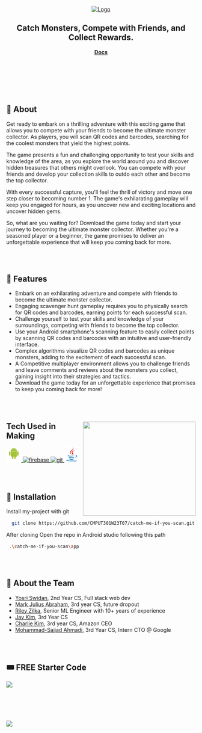 <br><br>
<div align="center">
  <a href="https://github.com/CMPUT301W23T07/catch-me-if-you-scan/wiki">
    <img src="https://user-images.githubusercontent.com/66914036/229378280-5d2a4483-9d24-4f03-83e6-471f7f53073e.png" alt="Logo" width="200" height="200">
  </a>
  <h2>
    Catch Monsters, Compete with Friends, and Collect Rewards.
  </h2>
  <a href="https://github.com/CMPUT301W23T07/catch-me-if-you-scan/wiki"><strong>Docs</strong></a>
</div>
<br><br><br><br><br><br>


## 📖 About
Get ready to embark on a thrilling adventure with this exciting game that allows you to compete with your friends to become the ultimate monster collector. As players, you will scan QR codes and barcodes, searching for the coolest monsters that yield the highest points.

The game presents a fun and challenging opportunity to test your skills and knowledge of the area, as you explore the world around you and discover hidden treasures that others might overlook. You can compete with your friends and develop your collection skills to outdo each other and become the top collector.

With every successful capture, you'll feel the thrill of victory and move one step closer to becoming number 1. The game's exhilarating gameplay will keep you engaged for hours, as you uncover new and exciting locations and uncover hidden gems.

So, what are you waiting for? Download the game today and start your journey to becoming the ultimate monster collector. Whether you're a seasoned player or a beginner, the game promises to deliver an unforgettable experience that will keep you coming back for more.

<br><br>

## 🌟 Features

- Embark on an exhilarating adventure and compete with friends to become the ultimate monster collector.
- Engaging scavenger hunt gameplay requires you to physically search for QR codes and barcodes, earning points for each successful scan.
- Challenge yourself to test your skills and knowledge of your surroundings, competing with friends to become the top collector.
- Use your Android smartphone's scanning feature to easily collect points by scanning QR codes and barcodes with an intuitive and user-friendly interface.
- Complex algorithms visualize QR codes and barcodes as unique monsters, adding to the excitement of each successful scan.
- A Competitive multiplayer environment allows you to challenge friends and leave comments and reviews about the monsters you collect, gaining insight into their strategies and tactics.
- Download the game today for an unforgettable experience that promises to keep you coming back for more!

<br><br>
<div>
<img align="right" width="300" height="250" src=https://user-images.githubusercontent.com/66914036/229382993-012e29f8-60ff-4862-ba9b-ba283a1f5055.gif>
 <h2>Tech Used in Making</h2>
 </div>
</span>
<p align="left"> <a href="https://developer.android.com" target="_blank" rel="noreferrer"> <img src="https://raw.githubusercontent.com/devicons/devicon/master/icons/android/android-original-wordmark.svg" alt="android" width="40" height="40"/> </a> <a href="https://firebase.google.com/" target="_blank" rel="noreferrer"> <img src="https://www.vectorlogo.zone/logos/firebase/firebase-icon.svg" alt="firebase" width="40" height="40"/> </a> <a href="https://git-scm.com/" target="_blank" rel="noreferrer"> <img src="https://www.vectorlogo.zone/logos/git-scm/git-scm-icon.svg" alt="git" width="40" height="40"/> </a> <a href="https://www.java.com" target="_blank" rel="noreferrer"> <img src="https://raw.githubusercontent.com/devicons/devicon/master/icons/java/java-original.svg" alt="java" width="40" height="40"/> </a> <a href="https://www.python.org" target="_blank" rel="noreferrer"> </a> 
 </p>
<br><br>

## 📲 Installation

Install my-project with git

```bash
  git clone https://github.com/CMPUT301W23T07/catch-me-if-you-scan.git
```
    
 After cloning Open the repo in Android studio following this path
 ```bash
  .\catch-me-if-you-scan\app
```
<br><br>

## 🚀 About the Team
- [Yosri Swidan](https://github.com/ImYosrii), 2nd Year CS, Full stack web dev
- [Mark Julius Abraham](https://github.com/MarkJuliusAbraham), 3rd year CS, future dropout
- [Riley Zilka](https://github.com/rileyzilka01), Senior ML Engineer with 10+ years of experience
- [Jay Kim](https://github.com/Flying-Kimbo), 3rd Year CS
- [Charlie Kim](https://github.com/charliekim2), 3rd year CS, Amazon CEO
- [Mohammad-Sajjad Ahmadi](https://github.com/AMD-Bull), 3rd Year CS, Intern CTO @ Google

<br><br>
## 🎟️ FREE Starter Code
<img src="https://cdn.discordapp.com/attachments/1061032878303101004/1092310704163409930/image.png">
<br><br><br><br><br><br>
<a href="https://www.youtube.com/watch?v=dQw4w9WgXcQ">
<img src="https://user-images.githubusercontent.com/66914036/229384480-94c7ba96-1323-41cd-ab7d-cb68f0117413.gif">
<a/>
